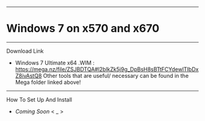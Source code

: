 -----------------
# Windows 7 on x570 and x670 

-------------------------------------

Download Link
- Windows 7 Ultimate x64 .WIM : https://mega.nz/file/ZSJBDTQA#l2blkZk5j9g_DpBsH8sBTtFCYdewlTIbDxZ8ivAstQ8
  Other tools that are useful/ necessary can be found in the Mega folder linked above!

------------------------------

How To Set Up And Install
- *Coming Soon*
< _ >
